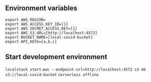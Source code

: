 ## Environment variables
```
export AWS_REGION=
export AWS_ACCESS_KEY_ID=[1]
export AWS_SECRET_ACCESS_KEY=[1]
export AWS_S3_URL=[http://localhost:4572]
export BUCKET_NAME=[local-covid-bucket]
export API_KEYS=[a,b,c]
```

## Start development environment
`localstack start`
`aws --endpoint-url=http://localhost:4572 s3 mb s3://local-covid-bucket`
`serverless offline`
